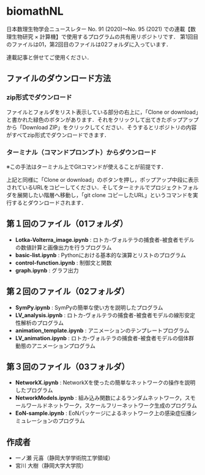 # biomathNL
日本数理生物学会ニュースレター No. 91 (2020)～No. 95 (2021) での連載【数理生物研究 × 計算機】で使用するプログラムの共有用リポジトリです．
第1回目のファイルは01，第2回目のファイルは02フォルダに入っています．

連載記事と併せてご使用ください．


## ファイルのダウンロード方法
### zip形式でダウンロード
ファイルとフォルダをリスト表示している部分の右上に，「Clone or download」と書かれた緑色のボタンがあります．それをクリックして出てきたポップアップから「Download ZIP」をクリックしてください．そうするとリポジトリの内容がすべてzip形式でダウンロードできます．

### ターミナル（コマンドプロンプト）からダウンロード
※この手法はターミナル上でGitコマンドが使えることが前提です．

上記と同様に「Clone or download」のボタンを押し，ポップアップ中段に表示されているURLをコピーしてください．そしてターミナルでプロジェクトフォルダを展開したい階層へ移動し，「git clone コピーしたURL」というコマンドを実行するとダウンロードされます．


## 第１回のファイル（01フォルダ）
* __Lotka-Volterra_image.ipynb__ :   ロトカ-ヴォルテラの捕食者-被食者モデルの数値計算と画像出力を行うプログラム
* __basic-list.ipynb__ : Pythonにおける基本的な演算とリストのプログラム
* __control-function.ipynb__ : 制御文と関数
* __graph.ipynb__ : グラフ出力

## 第２回のファイル（02フォルダ）
* __SymPy.ipynb__ :   SymPyの簡単な使い方を説明したプログラム
* __LV_analysis.ipynb__ : ロトカ-ヴォルテラの捕食者-被食者モデルの線形安定性解析のプログラム
* __animation_template.ipynb__ : アニメーションのテンプレートプログラム
* __LV_animation.ipynb__ : ロトカ-ヴォルテラの捕食者-被食者モデルの個体群動態のアニメーションプログラム

## 第３回のファイル（03フォルダ）
* __NetworkX.ipynb__ :   NetworkXを使ったの簡単なネットワークの操作を説明したプログラム
* __NetworkModels.ipynb__ : 組み込み関数によるランダムネットワーク，スモールワールドネットワーク，スケールフリーネットワーク生成のプログラム
* __EoN-sample.ipynb__ : EoNパッケージによるネットワーク上の感染症伝播シミュレーションのプログラム

## 作成者
 
* 一ノ瀬 元喜（静岡大学学術院工学領域）
* 宮川 大樹（静岡大学大学院）
